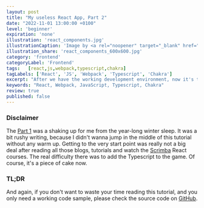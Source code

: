 ```yaml
---
layout: post
title: "My useless React App, Part 2"
date: "2022-11-01 13:00:00 +0100"
level: 'beginner'
expiration: 'none'
illustration: 'react_components.jpg'
illustrationCaption: 'Image by <a rel="noopener" target="_blank" href="https://pixabay.com/users/stevepb-282134/?utm_source=link-attribution&amp;utm_medium=referral&amp;utm_campaign=image&amp;utm_content=674828">Steve Buissinne</a> from <a href="https://pixabay.com//?utm_source=link-attribution&amp;utm_medium=referral&amp;utm_campaign=image&amp;utm_content=674828">Pixabay</a>'
illustration_share: 'react_components_600x600.jpg'
category: 'frontend'
categoryLabel: 'Frontend'
tags:   [react,js,webpack,typescript,chakra]
tagLabels: ['React', 'JS', 'Webpack', 'Typescript', 'Chakra']
excerpt: "After we have the working development environment, now it's time to create the components to fulfill my criteria I set up previously."
keywords: "React, Webpack, JavaScript, Typescript, Chakra"
review: true
published: false
---
```


### Disclaimer

The [Part 1](/frontend/my-useless-react-app-1) was a shaking up for me from the year-long winter sleep. It was a bit rushy 
writing, because I didn't wanna jump in the middle of this tutorial without any warm up. Getting to the very start point
was really not a big deal after reading all those blogs, tutorials and watch the 
<a href="https://scrimba.com/allcourses?topic=react" target="_blank" rel="noopener">Scrimba</a> React courses. The real 
difficulty there was to add the Typescript to the game. Of course, it's a piece of cake now.

### TL;DR

And again, if you don't want to waste your time reading this tutorial, and you only need a working code sample, please 
check the source code on <a href="https://github.com/Gixx/worstpractice-react" target="_blank" rel="noopener">GitHub</a>.

